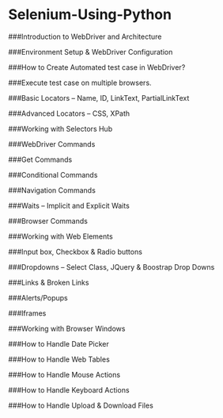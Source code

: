 # Selenium-Using-Python

###Introduction to WebDriver and Architecture

###Environment Setup & WebDriver Configuration

###How to Create Automated test case in WebDriver?

###Execute test case on multiple browsers.

###Basic Locators – Name, ID, LinkText, PartialLinkText

###Advanced Locators – CSS, XPath

###Working with Selectors Hub

###WebDriver Commands

###Get Commands

###Conditional Commands

###Navigation Commands

###Waits – Implicit and Explicit Waits

###Browser Commands

###Working with Web Elements

###Input box, Checkbox & Radio buttons

###Dropdowns – Select Class, JQuery & Boostrap Drop Downs

###Links & Broken Links

###Alerts/Popups

###Iframes

###Working with Browser Windows

###How to Handle Date Picker

###How to Handle Web Tables

###How to Handle Mouse Actions

###How to Handle Keyboard Actions

###How to Handle Upload & Download Files
